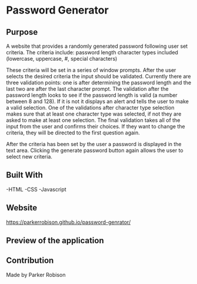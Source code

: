 # Password Generator 
 
## Purpose
A website that provides a randomly generated password following user set criteria. The criteria include:
password length
character types included (lowercase, uppercase, #, special characters)
 
These criteria will be set in a series of window prompts. After the user selects the desired criteria the input should be validated. Currently there are three validation points: one is after determining the password length and the last two are after the last character prompt. The validation after the password length looks to see if the password length is valid (a number between 8 and 128). If it is not it displays an alert and tells the user to make a valid selection. One of the validations after character type selection makes sure that at least one character type was selected, if not they are asked to make at least one selection. The final validation takes all of the input from the user and confirms their choices. If they want to change the criteria, they will be directed to the first question again. 
 
After the criteria has been set by the user a password is displayed in the text area. Clicking the generate password button again allows the user to select new criteria. 
 
## Built With
-HTML
-CSS
-Javascript
 
## Website
https://parkerrobison.github.io/password-genrator/
 
## Preview of the application
 
## Contribution
Made by Parker Robison


